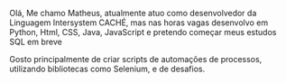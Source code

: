 Olá, Me chamo Matheus, atualmente atuo como desenvolvedor da Linguagem Intersystem CACHÉ, mas nas horas vagas desenvolvo em Python, Html, CSS, Java, JavaScript e pretendo
começar meus estudos SQL em breve

Gosto principalmente de criar scripts de automações de processos, utilizando bibliotecas como Selenium, e de desafios.

<!---
Matheus-Vicenzi/Matheus-Vicenzi is a ✨ special ✨ repository because its `README.md` (this file) appears on your GitHub profile.
You can click the Preview link to take a look at your changes.
--->
